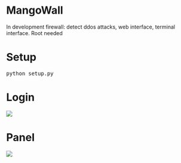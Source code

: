 # MangoWall
In development firewall: detect ddos attacks, web interface, terminal interface. Root needed

# Setup
<pre>python setup.py</pre>

# Login
<img src="https://i.imgur.com/hHqa59G.jpg">

# Panel
<img src="https://i.imgur.com/87XrVEA.png">
